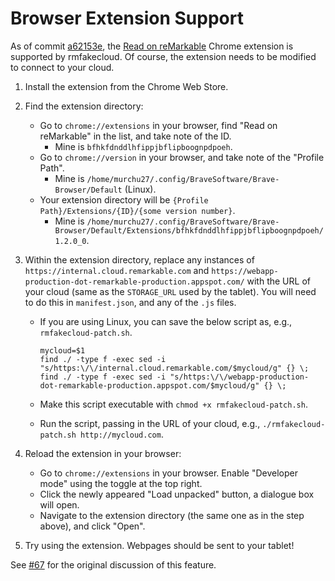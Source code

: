 # Browser Extension Support

As of commit [a62153e](https://github.com/ddvk/rmfakecloud/commit/a62153ef5c09145bbbf63079ccb7e77ed2024fbd),
the [Read on reMarkable](https://support.remarkable.com/hc/en-us/articles/360006830977-Read-on-reMarkable-Google-Chrome-Extension?preview%5Btheme_id%5D=210292689&preview_as_role=anonymous#)
Chrome extension is supported by rmfakecloud. Of course, the extension needs to be modified to connect to your cloud.

1. Install the extension from the Chrome Web Store.

2. Find the extension directory:
   - Go to `chrome://extensions` in your browser, find "Read on reMarkable" in the list, and take note of the ID.
     - Mine is `bfhkfdnddlhfippjbflipboognpdpoeh`.
   - Go to `chrome://version` in your browser, and take note of the "Profile Path".
     - Mine is `/home/murchu27/.config/BraveSoftware/Brave-Browser/Default` (Linux).
   - Your extension directory will be `{Profile Path}/Extensions/{ID}/{some version number}`.
     - Mine is `/home/murchu27/.config/BraveSoftware/Brave-Browser/Default/Extensions/bfhkfdnddlhfippjbflipboognpdpoeh/1.2.0_0`.

3. Within the extension directory, replace any instances of `https://internal.cloud.remarkable.com` and 
   `https://webapp-production-dot-remarkable-production.appspot.com/` with the URL of your cloud (same as the `STORAGE_URL` used by the tablet).
   You will need to do this in `manifest.json`, and any of the `.js` files.
   - If you are using Linux, you can save the below script as, e.g., `rmfakecloud-patch.sh`.
     ```
     mycloud=$1
     find ./ -type f -exec sed -i "s/https:\/\/internal.cloud.remarkable.com/$mycloud/g" {} \;
     find ./ -type f -exec sed -i "s/https:\/\/webapp-production-dot-remarkable-production.appspot.com/$mycloud/g" {} \;
     ```

   - Make this script executable with `chmod +x rmfakecloud-patch.sh`.
   - Run the script, passing in the URL of your cloud, e.g., `./rmfakecloud-patch.sh http://mycloud.com`.

4. Reload the extension in your browser:
   - Go to `chrome://extensions` in your browser. Enable "Developer mode" using the toggle at the top right.
   - Click the newly appeared "Load unpacked" button, a dialogue box will open.
   - Navigate to the extension directory (the same one as in the step above), and click "Open".

5. Try using the extension. Webpages should be sent to your tablet!

See [#67](https://github.com/ddvk/rmfakecloud/issues/67) for the original discussion of this feature.
